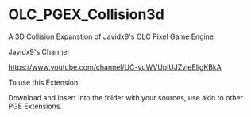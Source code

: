 # OLC_PGEX_Collision3d
A 3D Collision Expanstion of Javidx9's OLC Pixel Game Engine

Javidx9's Channel

https://www.youtube.com/channel/UC-yuWVUplUJZvieEligKBkA

To use this Extension:

Download and Insert into the folder with your sources, use akin to other PGE Extensions.
